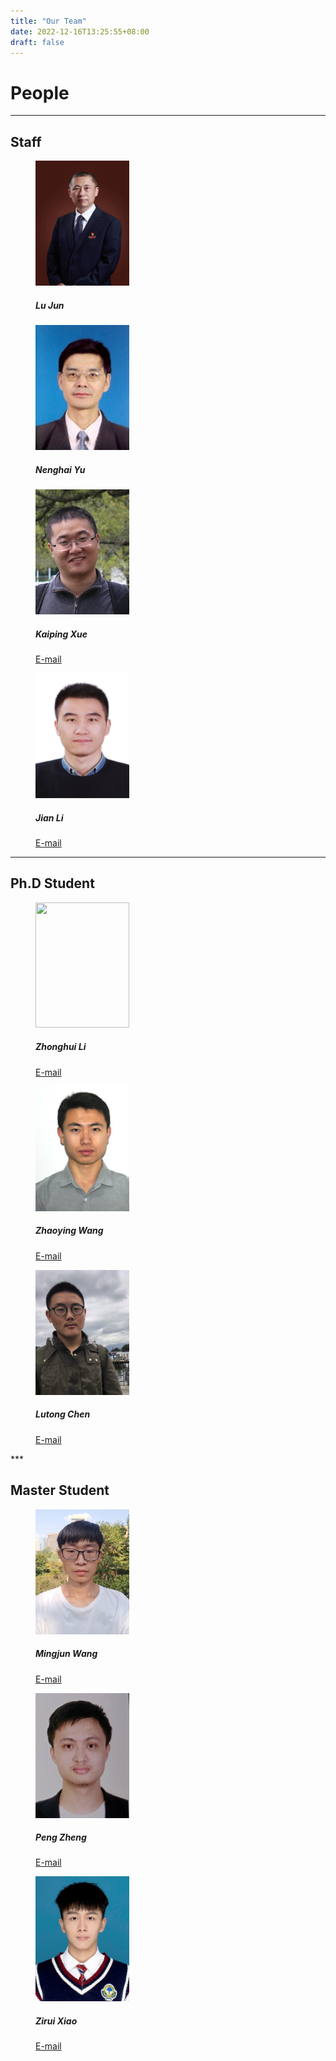 ```yaml
---
title: "Our Team"
date: 2022-12-16T13:25:55+08:00
draft: false
---
```


# People  

***

## Staff

<div class="container">
  <div class="row">
    <div class="col-sm">
        <figure  style="width: 150px" >
        <img src="/images/lujun.png" width="150px" height="200px" />
        <figcaption>
            <h5>Lu Jun</h5>
            <p></p>
        </figcaption>
        </figure>
    </div>
    <div class="col-sm">
        <figure  style="width: 150px" >
        <img src="/images/Photo-yunenghai.jpg" width="150px" height="200px" />
        <figcaption>
            <h5>Nenghai Yu</h5>
            <p></p>
        </figcaption>
        </figure>
    </div>
    <div class="col-sm">
        <figure  style="width: 150px" >
        <img src="/images/Photo-kaiping.jpg" width="150px" height="200px" />
        <figcaption>
            <h5>Kaiping Xue</h5>
            <p><a href="mailto:kpxue@ustc.edu.cn">E-mail</a></p>
        </figcaption>
        </figure>
    </div>
    <div class="col-sm">
        <figure  style="width: 150px" >
        <img src="/images/Photo-lijian.JPG" width="150px" height="200px" />
        <figcaption>
            <h5>Jian Li</h5>
            <p><a href="mailto:lijian9@ustc.edu.cn">E-mail</a></p>
        </figcaption>
        </figure>
    </div>
  </div>
</div>

***

## Ph.D Student

<div class="container">
  <div class="row">
    <div class="col-sm">
        <figure  style="width: 150px" >
        <img src="/images/lizhonghui.png" width="150px" height="200px" />
        <figcaption>
            <h5>Zhonghui Li</h5>
            <p><a href="mailto:leestone@mail.ustc.edu.cn">E-mail</a></p>
            <p></p>
        </figcaption>
        </figure>
    </div>
    <div class="col-sm">
        <figure  style="width: 150px" >
        <img src="/images/wangzhaoying.jpg" width="150px" height="200px" />
        <figcaption>
            <h5>Zhaoying Wang</h5>
            <p><a href="mailto:wzy0716@mail.ustc.edu.cn">E-mail</a></p>
            <p></p>
        </figcaption>
        </figure>
    </div>
    <div class="col-sm">
        <figure  style="width: 150px" >
        <img src="/images/chenlutong.jpg" width="150px" height="200px" />
        <figcaption>
            <h5>Lutong Chen</h5>
            <p><a href="mailto:lutong98@mail.ustc.edu.cn">E-mail</a></p>
        </figcaption>
        </figure>
    </div>
  </div>
</div>
***

## Master Student 
<div class="container">
  <div class="row">
    <div class="col-sm">
        <figure  style="width: 150px" >
        <img src="/images/Photo-wangmingjun.JPG" width="150px" height="200px" />
        <figcaption>
            <h5>Mingjun Wang</h5>
            <p><a href="mailto:wmj0113@mail.ustc.edu.cn">E-mail</a></p>
            <p></p>
        </figcaption>
        </figure>
    </div>
    <div class="col-sm">
        <figure  style="width: 150px" >
        <img src="/images/zhengpeng.jpg" width="150px" height="200px" />
        <figcaption>
            <h5>Peng Zheng</h5>
            <p><a href="mailto:zhengpeng656@mail.ustc.edu.cn">E-mail</a></p>
            <p></p>
        </figcaption>
        </figure>
    </div>
    <div class="col-sm">
        <figure  style="width: 150px" >
        <img src="/images/xiaozirui.jpg" width="150px" height="200px" />
        <figcaption>
            <h5>Zirui Xiao</h5>
            <p><a href="mailto:ackerman@mail.ustc.edu.cn">E-mail</a></p>
        </figcaption>
        </figure>
    </div>
  </div>
</div>
